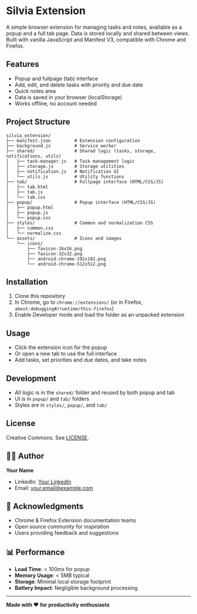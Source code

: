 # Silvia Extension

A simple browser extension for managing tasks and notes, available as a popup and a full tab page. Data is stored locally and shared between views. Built with vanilla JavaScript and Manifest V3, compatible with Chrome and Firefox.

## Features

- Popup and fullpage (tab) interface
- Add, edit, and delete tasks with priority and due date
- Quick notes area
- Data is saved in your browser (localStorage)
- Works offline, no account needed

## Project Structure

```
silvia_extension/
├── manifest.json         # Extension configuration
├── background.js         # Service worker
├── shared/               # Shared logic (tasks, storage, notifications, utils)
│   ├── task-manager.js   # Task management logic
│   ├── storage.js        # Storage utilities
│   ├── notification.js   # Notification UI
│   └── utils.js          # Utility functions
├── tab/                  # Fullpage interface (HTML/CSS/JS)
│   ├── tab.html
│   ├── tab.js
│   └── tab.css
├── popup/                # Popup interface (HTML/CSS/JS)
│   ├── popup.html
│   ├── popup.js
│   └── popup.css
├── styles/               # Common and normalization CSS
│   ├── common.css
│   └── normalize.css
└── assets/               # Icons and images
    └── icons/
        ├── favicon-16x16.png
        ├── favicon-32x32.png
        ├── android-chrome-192x192.png
        └── android-chrome-512x512.png
```

## Installation

1. Clone this repository
2. In Chrome, go to `chrome://extensions/` (or in Firefox, `about:debugging#/runtime/this-firefox`)
3. Enable Developer mode and load the folder as an unpacked extension

## Usage

- Click the extension icon for the popup
- Or open a new tab to use the full interface
- Add tasks, set priorities and due dates, and take notes

## Development

- All logic is in the `shared/` folder and reused by both popup and tab
- UI is in `popup/` and `tab/` folders
- Styles are in `styles/`, `popup/`, and `tab/`

## License

Creative Commons. See [LICENSE](LICENSE).

## 👨‍💻 Author

**Your Name**

- LinkedIn: [Your LinkedIn](https://linkedin.com/in/claudemalot)
- Email: your.email@example.com

## 🙏 Acknowledgments

- Chrome & Firefox Extension documentation teams
- Open source community for inspiration
- Users providing feedback and suggestions

## 📊 Performance

- **Load Time**: < 100ms for popup
- **Memory Usage**: < 5MB typical
- **Storage**: Minimal local storage footprint
- **Battery Impact**: Negligible background processing

---

**Made with ❤️ for productivity enthusiasts**
